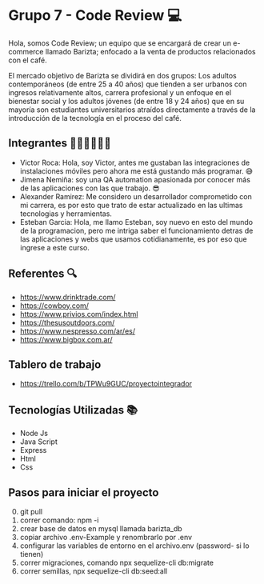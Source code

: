 # Grupo 7 - Code Review 💻

Hola, somos Code Review; un equipo que se encargará de crear un e-commerce llamado Barizta; enfocado a la venta de productos relacionados con el café.

El mercado objetivo de Barizta se dividirá en dos grupos: Los adultos contemporáneos (de entre 25 a 40 años) que tienden a ser urbanos con ingresos relativamente altos, carrera profesional y un enfoque en el bienestar social y los adultos jóvenes (de entre 18 y 24 años) que en su mayoría son estudiantes universitarios atraídos directamente a través de la introducción de la tecnología en el proceso del café. 


## Integrantes 👩🏻‍💻👨🏻‍💻
- Victor Roca: Hola, soy Victor, antes me gustaban las integraciones de instalaciones móviles pero ahora me está gustando más programar. 😅
- Jimena Nemiña: soy una QA automation apasionada por conocer más de las aplicaciones con las que trabajo. 😎
- Alexander Ramirez: Me considero un desarrollador comprometido con mi carrera, es por esto que trato de estar actualizado en las ultimas tecnologias y herramientas.
 - Esteban Garcia: Hola, me llamo Esteban, soy nuevo en esto del mundo de la programacion, pero me intriga saber el funcionamiento detras de las aplicaciones y webs que usamos cotidianamente, es por eso que ingrese a este curso. 




## Referentes 🔍
- https://www.drinktrade.com/
- https://cowboy.com/
- https://www.privios.com/index.html
- https://thesusoutdoors.com/
- https://www.nespresso.com/ar/es/
- https://www.bigbox.com.ar/

## Tablero de trabajo
 - https://trello.com/b/TPWu9GUC/proyectointegrador
## Tecnologías Utilizadas 📚
- Node Js
- Java Script
- Express
- Html
- Css
## Pasos para iniciar el proyecto
0. git pull
1. correr comando: npm -i
2. crear base de datos en mysql llamada barizta_db
3. copiar archivo .env-Example y renombrarlo por .env
4. configurar las variables de entorno en el archivo.env (password- si lo tienen)
5. correr migraciones, comando npx sequelize-cli db:migrate
6. correr semillas, npx sequelize-cli db:seed:all